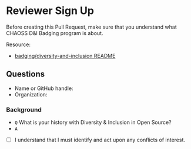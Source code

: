 # Reviewer Sign Up

Before creating this Pull Request, make sure that you understand what CHAOSS D&I Badging program is about.

Resource:
- [badging/diversity-and-inclusion README](https://github.com/bistaastha/diversity-and-inclusion/blob/testing-feedback/README.md#reviewing-badging-submissions)

## Questions

- Name or GitHub handle:
- Organization:

### Background
- `Q` What is your history with Diversity & Inclusion in Open Source?
- `A` 

- [ ] I understand that I must identify and act upon any conflicts of interest.
